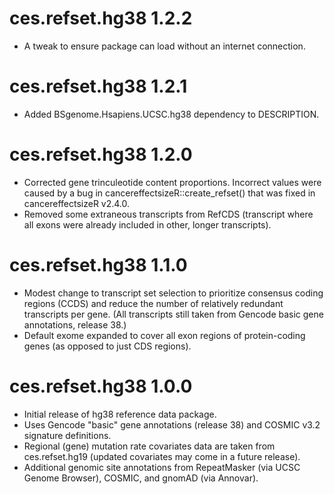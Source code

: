 # ces.refset.hg38 1.2.2
* A tweak to ensure package can load without an internet connection.

# ces.refset.hg38 1.2.1
* Added BSgenome.Hsapiens.UCSC.hg38 dependency to DESCRIPTION.

# ces.refset.hg38 1.2.0
* Corrected gene trinculeotide content proportions. Incorrect values were caused by a bug in cancereffectsizeR::create_refset() that was fixed in cancereffectsizeR v2.4.0.
* Removed some extraneous transcripts from RefCDS (transcript where all exons were already included in other, longer transcripts).

# ces.refset.hg38 1.1.0
* Modest change to transcript set selection to prioritize consensus coding regions (CCDS) and reduce the number of relatively redundant transcripts per gene. (All transcripts still taken from Gencode basic gene annotations, release 38.)
* Default exome expanded to cover all exon regions of protein-coding genes (as opposed to just CDS regions).

# ces.refset.hg38 1.0.0
* Initial release of hg38 reference data package.
* Uses Gencode "basic" gene annotations (release 38) and COSMIC v3.2 signature definitions.
* Regional (gene) mutation rate covariates data are taken from ces.refset.hg19 (updated covariates may come in a future release).
* Additional genomic site annotations from RepeatMasker (via UCSC Genome Browser), COSMIC, and gnomAD (via Annovar).



